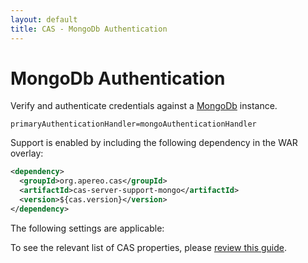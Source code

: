 ```yaml
---
layout: default
title: CAS - MongoDb Authentication
---
```


# MongoDb Authentication
Verify and authenticate credentials against a [MongoDb](https://www.mongodb.org/) instance.

```properties
primaryAuthenticationHandler=mongoAuthenticationHandler
```

Support is enabled by including the following dependency in the WAR overlay:

```xml
<dependency>
  <groupId>org.apereo.cas</groupId>
  <artifactId>cas-server-support-mongo</artifactId>
  <version>${cas.version}</version>
</dependency>
```

The following settings are applicable:

To see the relevant list of CAS properties, please [review this guide](Configuration-Properties.html).
